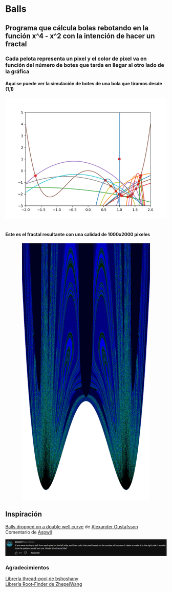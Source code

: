 # Balls

## Programa que cálcula bolas rebotando en la función  x^4 - x^2 con la intención de hacer un fractal
### Cada pelota representa un pixel y el color de pixel va en función del número de botes que tarda en llegar al otro lado de la gráfica

#### Aquí se puede ver la simulación de botes de una bola que tiramos desde (1,1)
<center><img src="imagenes/botes.png"/></center>
<br>

#### Este es el fractal resultante con una calidad de 1000x2000 pixeles

<center><img src="imagenes/imagen completa (1000x2000).png" width="400"/></center>

## Inspiración
<a href="https://www.youtube.com/watch?v=LQmyR-sC6GA>">Balls dropped on a double well curve</a> de <a href="https://www.youtube.com/@AlexanderGustafssonAnimations">Alexander Gustafsson</a><br>
Comentario de <a href="https://www.youtube.com/channel/UC0Uv9D5C15lCanvxxdo06Ig">Aspwil</a>
<center><img src="imagenes/comentario.png"/></center>

### Agradecimientos
<a href="https://github.com/bshoshany/thread-pool">Librería thread-pool de bshoshany</a><br>
<a href="https://github.com/ZhepeiWang/Root-Finder">Librería Root-Finder de ZhepeiWang</a>